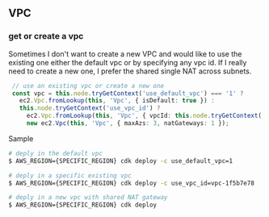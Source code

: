 ## VPC

### get or create a vpc

Sometimes I don't want to create a new VPC and would like to use the existing one either the default vpc or 
by specifying any vpc id. If I really need to create a new one, I prefer the shared single NAT across subnets.


```ts
 // use an existing vpc or create a new one
 const vpc = this.node.tryGetContext('use_default_vpc') === '1' ?
   ec2.Vpc.fromLookup(this, 'Vpc', { isDefault: true }) :
   this.node.tryGetContext('use_vpc_id') ?
     ec2.Vpc.fromLookup(this, 'Vpc', { vpcId: this.node.tryGetContext('use_vpc_id') }) :
     new ec2.Vpc(this, 'Vpc', { maxAzs: 3, natGateways: 1 });
```

Sample

```sh
# deply in the default vpc
$ AWS_REGION={SPECIFIC_REGION} cdk deploy -c use_default_vpc=1

# deply in a specific existing vpc
$ AWS_REGION={SPECIFIC_REGION} cdk deploy -c use_vpc_id=vpc-1f5b7e78

# deply in a new vpc with shared NAT gateway
$ AWS_REGION={SPECIFIC_REGION} cdk deploy
```
